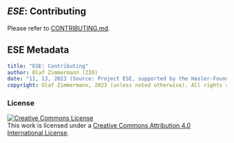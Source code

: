 
## *ESE*: Contributing 

Please refer to [CONTRIBUTING.md](CONTRIBUTING.md).

## ESE Metadata

```yaml
title: "ESE: Contributing"
author: Olaf Zimmermann (ZIO)
date: "11, 13, 2023 (Source: Project ESE, supported by the Hasler-Foundation)"
copyright: Olaf Zimmermann, 2023 (unless noted otherwise). All rights reserved.
```

### License

<a rel="license" href="http://creativecommons.org/licenses/by/4.0/"><img alt="Creative Commons License" style="border-width:0" src="https://i.creativecommons.org/l/by/4.0/88x31.png" /></a><br />This work is licensed under a <a rel="license" href="http://creativecommons.org/licenses/by/4.0/">Creative Commons Attribution 4.0 International License</a>.
